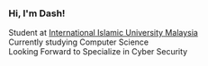 <h3>Hi, I'm Dash!</h3>

Student at <a href="https://www.iium.edu.my/" > International Islamic University Malaysia </a><br>
Currently studying Computer Science<br>
Looking Forward to Specialize in Cyber Security


